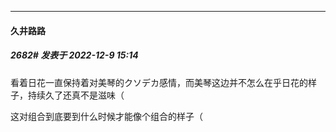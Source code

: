 

*****

####  久井路路  
##### 2682#       发表于 2022-12-9 15:14

看着日花一直保持着对美琴的クソデカ感情，而美琴这边并不怎么在乎日花的样子，持续久了还真不是滋味（

这对组合到底要到什么时候才能像个组合的样子（

